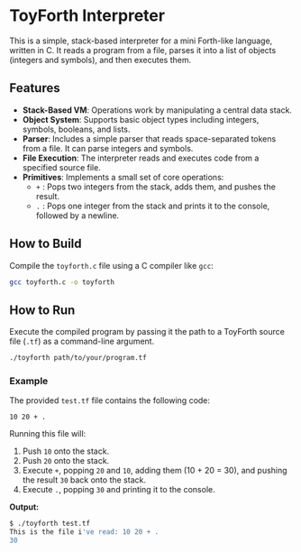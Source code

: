 # ToyForth Interpreter

This is a simple, stack-based interpreter for a mini Forth-like language, written in C. It reads a program from a file, parses it into a list of objects (integers and symbols), and then executes them.

## Features

  * **Stack-Based VM**: Operations work by manipulating a central data stack.
  * **Object System**: Supports basic object types including integers, symbols, booleans, and lists.
  * **Parser**: Includes a simple parser that reads space-separated tokens from a file. It can parse integers and symbols.
  * **File Execution**: The interpreter reads and executes code from a specified source file.
  * **Primitives**: Implements a small set of core operations:
      * `+` : Pops two integers from the stack, adds them, and pushes the result.
      * `.` : Pops one integer from the stack and prints it to the console, followed by a newline.

## How to Build

Compile the `toyforth.c` file using a C compiler like `gcc`:

```bash
gcc toyforth.c -o toyforth
```

## How to Run

Execute the compiled program by passing it the path to a ToyForth source file (`.tf`) as a command-line argument.

```bash
./toyforth path/to/your/program.tf
```

### Example

The provided `test.tf` file contains the following code:

```forth
10 20 + .
```

Running this file will:

1.  Push `10` onto the stack.
2.  Push `20` onto the stack.
3.  Execute `+`, popping `20` and `10`, adding them (10 + 20 = 30), and pushing the result `30` back onto the stack.
4.  Execute `.`, popping `30` and printing it to the console.

**Output:**

```bash
$ ./toyforth test.tf
This is the file i've read: 10 20 + .
30
```

